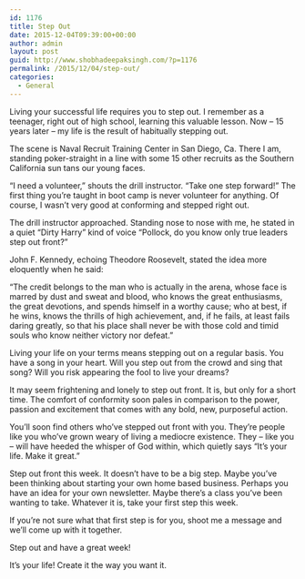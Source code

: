 ```yaml
---
id: 1176
title: Step Out
date: 2015-12-04T09:39:00+00:00
author: admin
layout: post
guid: http://www.shobhadeepaksingh.com/?p=1176
permalink: /2015/12/04/step-out/
categories:
  - General
---
```

Living your successful life requires you to step out. I remember as a teenager, right out of high school, learning this valuable lesson. Now &#8211; 15 years later &#8211; my life is the result of habitually stepping out.

The scene is Naval Recruit Training Center in San Diego, Ca. There I am, standing poker-straight in a line with some 15 other recruits as the Southern California sun tans our young faces.

&#8220;I need a volunteer,&#8221; shouts the drill instructor. &#8220;Take one step forward!&#8221; The first thing you&#8217;re taught in boot camp is never volunteer for anything. Of course, I wasn&#8217;t very good at conforming and stepped right out.

The drill instructor approached. Standing nose to nose with me, he stated in a quiet &#8220;Dirty Harry&#8221; kind of voice &#8220;Pollock, do you know only true leaders step out front?&#8221;

John F. Kennedy, echoing Theodore Roosevelt, stated the idea more eloquently when he said:

&#8220;The credit belongs to the man who is actually in the arena, whose face is marred by dust and sweat and blood, who knows the great enthusiasms, the great devotions, and spends himself in a worthy cause; who at best, if he wins, knows the thrills of high achievement, and, if he fails, at least fails daring greatly, so that his place shall never be with those cold and timid souls who know neither victory nor defeat.&#8221;

Living your life on your terms means stepping out on a regular basis. You have a song in your heart. Will you step out from the crowd and sing that song? Will you risk appearing the fool to live your dreams?

It may seem frightening and lonely to step out front. It is, but only for a short time. The comfort of conformity soon pales in comparison to the power, passion and excitement that comes with any bold, new, purposeful action.

You&#8217;ll soon find others who&#8217;ve stepped out front with you. They&#8217;re people like you who&#8217;ve grown weary of living a mediocre existence. They &#8211; like you &#8211; will have heeded the whisper of God within, which quietly says &#8220;It&#8217;s your life. Make it great.&#8221;

Step out front this week. It doesn&#8217;t have to be a big step. Maybe you&#8217;ve been thinking about starting your own home based business. Perhaps you have an idea for your own newsletter. Maybe there&#8217;s a class you&#8217;ve been wanting to take. Whatever it is, take your first step this week.

If you&#8217;re not sure what that first step is for you, shoot me a message and we&#8217;ll come up with it together.

Step out and have a great week!

It&#8217;s your life! Create it the way you want it.